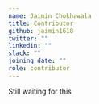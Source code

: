 ```yaml
---
name: Jaimin Chokhawala
title: Contributor
github: jaimin1618
twitter: ""
linkedin: ""
slack: ""
joining_date: ""
role: contributor
---
```


Still waiting for this

